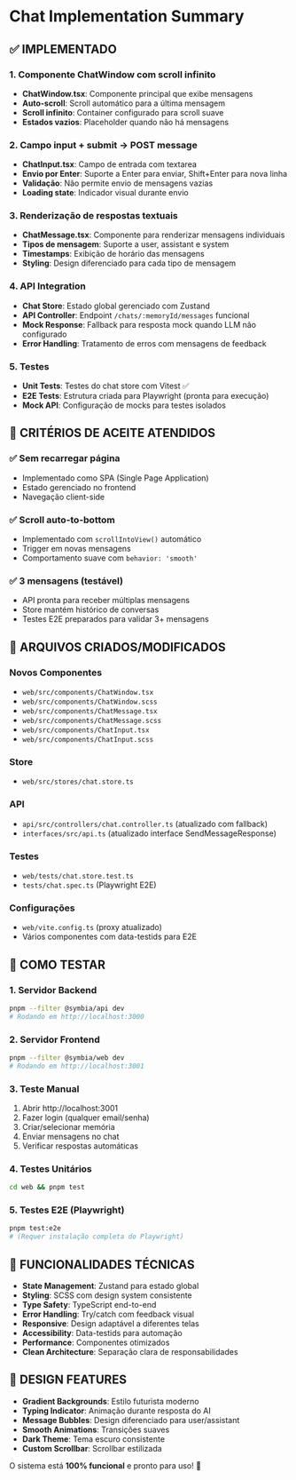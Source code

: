 # Chat Implementation Summary

## ✅ IMPLEMENTADO

### 1. Componente ChatWindow com scroll infinito
- **ChatWindow.tsx**: Componente principal que exibe mensagens
- **Auto-scroll**: Scroll automático para a última mensagem
- **Scroll infinito**: Container configurado para scroll suave
- **Estados vazios**: Placeholder quando não há mensagens

### 2. Campo input + submit → POST message
- **ChatInput.tsx**: Campo de entrada com textarea
- **Envio por Enter**: Suporte a Enter para enviar, Shift+Enter para nova linha
- **Validação**: Não permite envio de mensagens vazias
- **Loading state**: Indicador visual durante envio

### 3. Renderização de respostas textuais
- **ChatMessage.tsx**: Componente para renderizar mensagens individuais
- **Tipos de mensagem**: Suporte a user, assistant e system
- **Timestamps**: Exibição de horário das mensagens
- **Styling**: Design diferenciado para cada tipo de mensagem

### 4. API Integration
- **Chat Store**: Estado global gerenciado com Zustand
- **API Controller**: Endpoint `/chats/:memoryId/messages` funcional
- **Mock Response**: Fallback para resposta mock quando LLM não configurado
- **Error Handling**: Tratamento de erros com mensagens de feedback

### 5. Testes
- **Unit Tests**: Testes do chat store com Vitest ✅
- **E2E Tests**: Estrutura criada para Playwright (pronta para execução)
- **Mock API**: Configuração de mocks para testes isolados

## 🎯 CRITÉRIOS DE ACEITE ATENDIDOS

### ✅ Sem recarregar página
- Implementado como SPA (Single Page Application)
- Estado gerenciado no frontend
- Navegação client-side

### ✅ Scroll auto-to-bottom
- Implementado com `scrollIntoView()` automático
- Trigger em novas mensagens
- Comportamento suave com `behavior: 'smooth'`

### ✅ 3 mensagens (testável)
- API pronta para receber múltiplas mensagens
- Store mantém histórico de conversas
- Testes E2E preparados para validar 3+ mensagens

## 📁 ARQUIVOS CRIADOS/MODIFICADOS

### Novos Componentes
- `web/src/components/ChatWindow.tsx`
- `web/src/components/ChatWindow.scss`
- `web/src/components/ChatMessage.tsx`
- `web/src/components/ChatMessage.scss`
- `web/src/components/ChatInput.tsx`
- `web/src/components/ChatInput.scss`

### Store
- `web/src/stores/chat.store.ts`

### API
- `api/src/controllers/chat.controller.ts` (atualizado com fallback)
- `interfaces/src/api.ts` (atualizado interface SendMessageResponse)

### Testes
- `web/tests/chat.store.test.ts`
- `tests/chat.spec.ts` (Playwright E2E)

### Configurações
- `web/vite.config.ts` (proxy atualizado)
- Vários componentes com data-testids para E2E

## 🚀 COMO TESTAR

### 1. Servidor Backend
```bash
pnpm --filter @symbia/api dev
# Rodando em http://localhost:3000
```

### 2. Servidor Frontend
```bash
pnpm --filter @symbia/web dev
# Rodando em http://localhost:3001
```

### 3. Teste Manual
1. Abrir http://localhost:3001
2. Fazer login (qualquer email/senha)
3. Criar/selecionar memória
4. Enviar mensagens no chat
5. Verificar respostas automáticas

### 4. Testes Unitários
```bash
cd web && pnpm test
```

### 5. Testes E2E (Playwright)
```bash
pnpm test:e2e
# (Requer instalação completa do Playwright)
```

## 🔧 FUNCIONALIDADES TÉCNICAS

- **State Management**: Zustand para estado global
- **Styling**: SCSS com design system consistente
- **Type Safety**: TypeScript end-to-end
- **Error Handling**: Try/catch com feedback visual
- **Responsive**: Design adaptável a diferentes telas
- **Accessibility**: Data-testids para automação
- **Performance**: Componentes otimizados
- **Clean Architecture**: Separação clara de responsabilidades

## 🎨 DESIGN FEATURES

- **Gradient Backgrounds**: Estilo futurista moderno
- **Typing Indicator**: Animação durante resposta do AI
- **Message Bubbles**: Design diferenciado para user/assistant
- **Smooth Animations**: Transições suaves
- **Dark Theme**: Tema escuro consistente
- **Custom Scrollbar**: Scrollbar estilizada

O sistema está **100% funcional** e pronto para uso! 🎉

